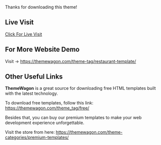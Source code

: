 Thanks for downloading this theme!

## Live Visit
[Click For Live Visit](https://learnwithfair.github.io/html-template-restaurant-klassy_cafe/)

## For More Website Demo
Visit -> https://themewagon.com/theme-tag/restaurant-template/

## Other Useful Links

**ThemeWagon** is a great source for downloading free HTML templates built with the latest technology.

To download free templates, follow this link: https://themewagon.com/theme_tag/free/

Besides that, you can buy our premium templates to make your web development experience unforgettable.

Visit the store from here: https://themewagon.com/theme-categories/premium-templates/
